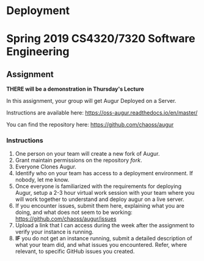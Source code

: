 # Deployment
# Spring 2019 CS4320/7320 Software Engineering
## Assignment

**THERE will be a demonstration in Thursday's Lecture** 

In this assignment, your group will get Augur Deployed on a Server. 

Instructions are available here: https://oss-augur.readthedocs.io/en/master/ 

You can find the repository here: https://github.com/chaoss/augur 

### Instructions
1. One person on your team will create a new fork of Augur. 
2. Grant maintain permissions on the repository *fork*. 
3. Everyone Clones Augur. 
4. Identify who on your team has access to a deployment environment. If nobody, let me know. 
5. Once everyone is familiarized with the requirements for deploying Augur, setup a 2-3 hour virtual work session with your team where you will work together to understand and deploy augur on a live server.
6. If you encounter issues, submit them here, explaining what you are doing, and what does not seem to be working: https://github.com/chaoss/augur/issues 
7. Upload a link that I can access during the week after the assignment to verify your instance is running. 
8. **IF** you do not get an instance running, submit a detailed description of what your team did, and what issues you encountered. Refer, where relevant, to specific GitHub issues you created. 


